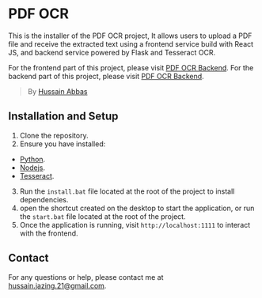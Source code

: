 # PDF OCR

This is the installer of the PDF OCR project, It allows users to upload a PDF file and receive the extracted text using a frontend service build with React JS, and backend service powered by Flask and Tesseract OCR.

For the frontend part of this project, please visit [PDF OCR Backend](https://github.com/hussain7college/pdf_ocr_frontend).
For the backend part of this project, please visit [PDF OCR Backend](https://github.com/hussain7college/pdf_ocr_backend).

> By [Hussain Abbas](https://hussain7abbas.vercel.app/)

## Installation and Setup

1. Clone the repository.
2. Ensure you have installed:

- [Python](https://www.python.org/ftp/python/3.13.0/python-3.13.0-amd64.exe).
- [Nodejs](https://nodejs.org/en/download/prebuilt-installer).
- [Tesseract](https://github.com/UB-Mannheim/tesseract/releases/download/v5.4.0.20240606/tesseract-ocr-w64-setup-5.4.0.20240606.exe).

3. Run the `install.bat` file located at the root of the project to install dependencies.
4. open the shortcut created on the desktop to start the application, or run the `start.bat` file located at the root of the project.
5. Once the application is running, visit `http://localhost:1111` to interact with the frontend.

## Contact

For any questions or help, please contact me at [hussain.jazing.21@gmail.com](mailto:hussain.jazing.21@gmail.com).
